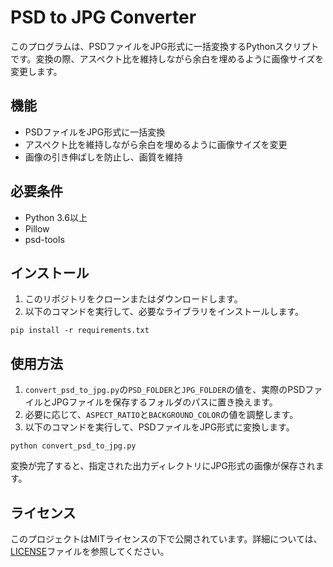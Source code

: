 # PSD to JPG Converter

このプログラムは、PSDファイルをJPG形式に一括変換するPythonスクリプトです。変換の際、アスペクト比を維持しながら余白を埋めるように画像サイズを変更します。

## 機能

- PSDファイルをJPG形式に一括変換
- アスペクト比を維持しながら余白を埋めるように画像サイズを変更
- 画像の引き伸ばしを防止し、画質を維持

## 必要条件

- Python 3.6以上
- Pillow
- psd-tools

## インストール

1. このリポジトリをクローンまたはダウンロードします。
2. 以下のコマンドを実行して、必要なライブラリをインストールします。

```
pip install -r requirements.txt
```

## 使用方法

1. `convert_psd_to_jpg.py`の`PSD_FOLDER`と`JPG_FOLDER`の値を、実際のPSDファイルとJPGファイルを保存するフォルダのパスに置き換えます。
2. 必要に応じて、`ASPECT_RATIO`と`BACKGROUND_COLOR`の値を調整します。
3. 以下のコマンドを実行して、PSDファイルをJPG形式に変換します。

```
python convert_psd_to_jpg.py
```

変換が完了すると、指定された出力ディレクトリにJPG形式の画像が保存されます。

## ライセンス

このプロジェクトはMITライセンスの下で公開されています。詳細については、[LICENSE](LICENSE)ファイルを参照してください。